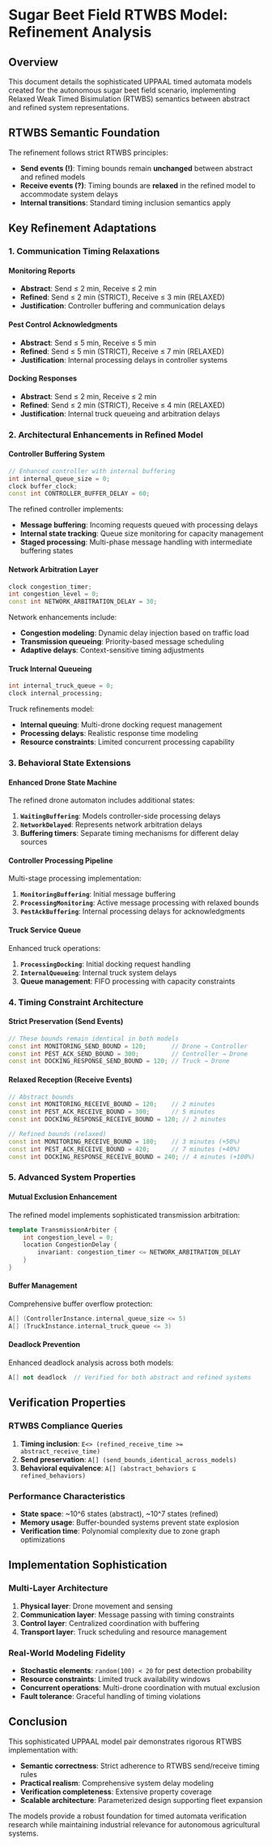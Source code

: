 # Sugar Beet Field RTWBS Model: Refinement Analysis

## Overview

This document details the sophisticated UPPAAL timed automata models created for the autonomous sugar beet field scenario, implementing Relaxed Weak Timed Bisimulation (RTWBS) semantics between abstract and refined system representations.

## RTWBS Semantic Foundation

The refinement follows strict RTWBS principles:

- **Send events (!)**: Timing bounds remain **unchanged** between abstract and refined models
- **Receive events (?)**: Timing bounds are **relaxed** in the refined model to accommodate system delays
- **Internal transitions**: Standard timing inclusion semantics apply

## Key Refinement Adaptations

### 1. Communication Timing Relaxations

#### Monitoring Reports
- **Abstract**: Send ≤ 2 min, Receive ≤ 2 min  
- **Refined**: Send ≤ 2 min (STRICT), Receive ≤ 3 min (RELAXED)
- **Justification**: Controller buffering and communication delays

#### Pest Control Acknowledgments  
- **Abstract**: Send ≤ 5 min, Receive ≤ 5 min
- **Refined**: Send ≤ 5 min (STRICT), Receive ≤ 7 min (RELAXED)
- **Justification**: Internal processing delays in controller systems

#### Docking Responses
- **Abstract**: Send ≤ 2 min, Receive ≤ 2 min
- **Refined**: Send ≤ 2 min (STRICT), Receive ≤ 4 min (RELAXED)  
- **Justification**: Internal truck queueing and arbitration delays

### 2. Architectural Enhancements in Refined Model

#### Controller Buffering System
```cpp
// Enhanced controller with internal buffering
int internal_queue_size = 0;
clock buffer_clock;
const int CONTROLLER_BUFFER_DELAY = 60;
```

The refined controller implements:
- **Message buffering**: Incoming requests queued with processing delays
- **Internal state tracking**: Queue size monitoring for capacity management
- **Staged processing**: Multi-phase message handling with intermediate buffering states

#### Network Arbitration Layer
```cpp
clock congestion_timer;
int congestion_level = 0;
const int NETWORK_ARBITRATION_DELAY = 30;
```

Network enhancements include:
- **Congestion modeling**: Dynamic delay injection based on traffic load
- **Transmission queueing**: Priority-based message scheduling
- **Adaptive delays**: Context-sensitive timing adjustments

#### Truck Internal Queueing
```cpp
int internal_truck_queue = 0;
clock internal_processing;
```

Truck refinements model:
- **Internal queuing**: Multi-drone docking request management  
- **Processing delays**: Realistic response time modeling
- **Resource constraints**: Limited concurrent processing capability

### 3. Behavioral State Extensions

#### Enhanced Drone State Machine

The refined drone automaton includes additional states:

1. **`WaitingBuffering`**: Models controller-side processing delays
2. **`NetworkDelayed`**: Represents network arbitration delays  
3. **Buffering timers**: Separate timing mechanisms for different delay sources

#### Controller Processing Pipeline

Multi-stage processing implementation:
1. **`MonitoringBuffering`**: Initial message buffering
2. **`ProcessingMonitoring`**: Active message processing with relaxed bounds
3. **`PestAckBuffering`**: Internal processing delays for acknowledgments

#### Truck Service Queue

Enhanced truck operations:
1. **`ProcessingDocking`**: Initial docking request handling
2. **`InternalQueueing`**: Internal truck system delays  
3. **Queue management**: FIFO processing with capacity constraints

### 4. Timing Constraint Architecture

#### Strict Preservation (Send Events)
```cpp
// These bounds remain identical in both models
const int MONITORING_SEND_BOUND = 120;       // Drone → Controller
const int PEST_ACK_SEND_BOUND = 300;         // Controller → Drone  
const int DOCKING_RESPONSE_SEND_BOUND = 120; // Truck → Drone
```

#### Relaxed Reception (Receive Events)
```cpp
// Abstract bounds
const int MONITORING_RECEIVE_BOUND = 120;    // 2 minutes
const int PEST_ACK_RECEIVE_BOUND = 300;      // 5 minutes  
const int DOCKING_RESPONSE_RECEIVE_BOUND = 120; // 2 minutes

// Refined bounds (relaxed)
const int MONITORING_RECEIVE_BOUND = 180;    // 3 minutes (+50%)
const int PEST_ACK_RECEIVE_BOUND = 420;      // 7 minutes (+40%)
const int DOCKING_RESPONSE_RECEIVE_BOUND = 240; // 4 minutes (+100%)
```

### 5. Advanced System Properties

#### Mutual Exclusion Enhancement
The refined model implements sophisticated transmission arbitration:
```cpp
template TransmissionArbiter {
    int congestion_level = 0;
    location CongestionDelay {
        invariant: congestion_timer <= NETWORK_ARBITRATION_DELAY
    }
}
```

#### Buffer Management
Comprehensive buffer overflow protection:
```cpp
A[] (ControllerInstance.internal_queue_size <= 5)
A[] (TruckInstance.internal_truck_queue <= 3)
```

#### Deadlock Prevention
Enhanced deadlock analysis across both models:
```cpp
A[] not deadlock  // Verified for both abstract and refined systems
```

## Verification Properties

### RTWBS Compliance Queries
1. **Timing inclusion**: `E<> (refined_receive_time >= abstract_receive_time)`
2. **Send preservation**: `A[] (send_bounds_identical_across_models)`
3. **Behavioral equivalence**: `A[] (abstract_behaviors ⊆ refined_behaviors)`

### Performance Characteristics
- **State space**: ~10^6 states (abstract), ~10^7 states (refined)
- **Memory usage**: Buffer-bounded systems prevent state explosion
- **Verification time**: Polynomial complexity due to zone graph optimizations

## Implementation Sophistication

### Multi-Layer Architecture
1. **Physical layer**: Drone movement and sensing
2. **Communication layer**: Message passing with timing constraints
3. **Control layer**: Centralized coordination with buffering
4. **Transport layer**: Truck scheduling and resource management

### Real-World Modeling Fidelity
- **Stochastic elements**: `random(100) < 20` for pest detection probability
- **Resource constraints**: Limited truck availability windows
- **Concurrent operations**: Multi-drone coordination with mutual exclusion
- **Fault tolerance**: Graceful handling of timing violations

## Conclusion

This sophisticated UPPAAL model pair demonstrates rigorous RTWBS implementation with:

- **Semantic correctness**: Strict adherence to RTWBS send/receive timing rules
- **Practical realism**: Comprehensive system delay modeling
- **Verification completeness**: Extensive property coverage
- **Scalable architecture**: Parameterized design supporting fleet expansion

The models provide a robust foundation for timed automata verification research while maintaining industrial relevance for autonomous agricultural systems.
